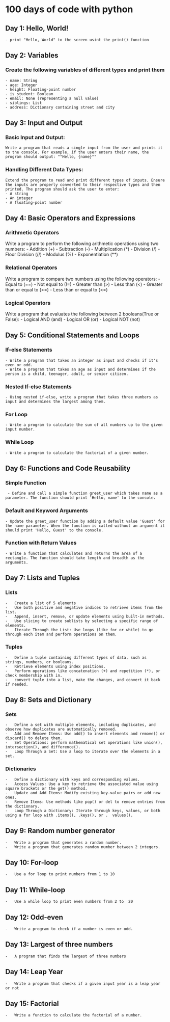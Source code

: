 # 100 days of code with python #

## Day 1: Hello, World! ##
    - print "Hello, World" to the screen usint the print() function

## Day 2: Variables ##
### Create the following variables of different types and print them ###
    - name: String
    - age: Integer
    - height: Floating-point number
    - is_student: Boolean
    - email: None (representing a null value)
    - siblings: List
    - address: Dictionary containing street and city

## Day 3: Input and Output ##
### Basic Input and Output: ###
    Write a program that reads a single input from the user and prints it to the console. For example, if the user enters their name, the program should output: ""Hello, {name}""

### Handling Different Data Types: ###
    Extend the program to read and print different types of inputs. Ensure the inputs are properly converted to their respective types and then printed. The program should ask the user to enter:
    - A string
    - An integer
    - A floating-point number

## Day 4: Basic Operators and Expressions ###
### Arithmetic Operators ###
Write a program to perform the following arithmetic operations using two numbers:
    - Addition (+)
    - Subtraction (-)
    - Multiplication (*)
    - Division (/)
    - Floor Division (//)
    - Modulus (%)
    - Exponentiation (**)

### Relational Operators ###
Write a program to compare two numbers using the following operators:
    - Equal to (==)
    - Not equal to (!=)
    - Greater than (>)
    - Less than (<)
    - Greater than or equal to (>=)
    - Less than or equal to (<=)

### Logical Operators ###
Write a program that evaluates the following between 2 booleans(True or False):
    - Logical AND (and)
    - Logical OR (or)
    - Logical NOT (not)

## Day 5: Conditional Statements and Loops ##
### If-else Statements ###
    - Write a program that takes an integer as input and checks if it's even or odd.
    - Write a program that takes an age as input and determines if the person is a child, teenager, adult, or senior citizen.

### Nested If-else Statements ###
    - Using nested if-else, write a program that takes three numbers as input and determines the largest among them.

### For Loop ###
    - Write a program to calculate the sum of all numbers up to the given input number.

### While Loop ###
    - Write a program to calculate the factorial of a given number.

## Day 6: Functions and Code Reusability ##
### Simple Function ### 
     - Define and call a simple function greet_user which takes name as a parameter. The function should print 'Hello, name' to the console.

### Default and Keyword Arguments ###
    - Update the greet_user function by adding a default value 'Guest' for the name parameter. When the function is called without an argument it should print 'Hello, Guest' to the console.

### Function with Return Values ###
    - Write a function that calculates and returns the area of a rectangle. The function should take length and breadth as the arguments.

## Day 7: Lists and Tuples ##
### Lists ###
    -   Create a list of 5 elements
    -   Use both positive and negative indices to retrieve items from the list.
    -   Append, insert, remove, or update elements using built-in methods.
    -   Use slicing to create sublists by selecting a specific range of elements.
    -   Iterate Through the List: Use loops (like for or while) to go through each item and perform operations on them.
### Tuples ###
    -   Define a tuple containing different types of data, such as strings, numbers, or booleans.
    -   Retrieve elements using index positions.
    -   Perform operations like concatenation (+) and repetition (*), or check membership with in.
    -   convert tuple into a list, make the changes, and convert it back if needed.

## Day 8: Sets and Dictionary ##
### Sets ###
    -   Define a set with multiple elements, including duplicates, and observe how duplicates are automatically removed.
    -   Add and Remove Items: Use add() to insert elements and remove() or discard() to delete them.
    -   Set Operations: perform mathematical set operations like union(), intersection(), and difference().
    -   Loop Through a Set: Use a loop to iterate over the elements in a set.

### Dictionaries ###
    -   Define a dictionary with keys and corresponding values.
    -   Access Values: Use a key to retrieve the associated value using square brackets or the get() method.
    -   Update and Add Items: Modify existing key-value pairs or add new ones.
    -   Remove Items: Use methods like pop() or del to remove entries from the dictionary.
    -   Loop Through a Dictionary: Iterate through keys, values, or both using a for loop with .items(), .keys(), or .  values().

## Day 9: Random number generator ##
    -   Write a program that generates a random number.
    -   Write a program that generates random number between 2 integers.

## Day 10: For-loop ##
    -   Use a for loop to print numbers from 1 to 10

## Day 11: While-loop ##
    -   Use a while loop to print even numbers from 2 to  20

## Day 12: Odd-even ##
    -   Write a program to check if a number is even or odd.

## Day 13: Largest of three numbers ###
    -   A program that finds the largest of three numbers

## Day 14:  Leap Year ##
    -   Write a program that checks if a given input year is a leap year or not

## Day 15: Factorial ##
    -   Write a function to calculate the factorial of a number.